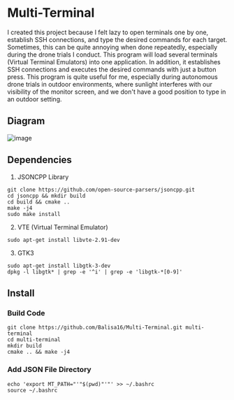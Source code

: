 # Multi-Terminal
I created this project because I felt lazy to open terminals one by one, establish SSH connections, and type the desired commands for each target. Sometimes, this can be quite annoying when done repeatedly, especially during the drone trials I conduct. This program will load several terminals (Virtual Terminal Emulators) into one application. In addition, it establishes SSH connections and executes the desired commands with just a button press. This program is quite useful for me, especially during autonomous drone trials in outdoor environments, where sunlight interferes with our visibility of the monitor screen, and we don't have a good position to type in an outdoor setting.

## Diagram
![image](https://github.com/Balisa16/Multi-Terminal/assets/69964801/6818b24f-7002-4ee1-9253-d1f1697346af)

## Dependencies
1. JSONCPP Library
```
git clone https://github.com/open-source-parsers/jsoncpp.git
cd jsoncpp && mkdir build
cd build && cmake ..
make -j4
sudo make install
```
2. VTE (Virtual Terminal Emulator)
```
sudo apt-get install libvte-2.91-dev
```
3. GTK3
```
sudo apt-get install libgtk-3-dev
dpkg -l libgtk* | grep -e '^i' | grep -e 'libgtk-*[0-9]'
```
## Install
### Build Code
```
git clone https://github.com/Balisa16/Multi-Terminal.git multi-terminal
cd multi-terminal
mkdir build
cmake .. && make -j4
```
### Add JSON File Directory
```
echo 'export MT_PATH="'"$(pwd)"'"' >> ~/.bashrc
source ~/.bashrc
```
